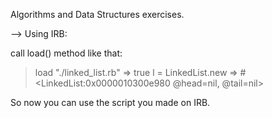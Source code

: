 Algorithms and Data Structures exercises.

--> Using IRB:

call load() method like that:

> load "./linked_list.rb"
=> true
> l = LinkedList.new
=> #<LinkedList:0x0000010300e980 @head=nil, @tail=nil>

So now you can use the script you made on IRB.
